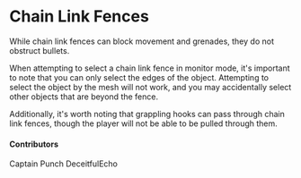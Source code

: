 # Chain Link Fences

While chain link fences can block movement and grenades, they do not obstruct bullets. 

When attempting to select a chain link fence in monitor mode, it's important to note that you can only select the edges of the object. Attempting to select the object by the mesh will not work, and you may accidentally select other objects that are beyond the fence.

Additionally, it's worth noting that grappling hooks can pass through chain link fences, though the player will not be able to be pulled through them. 

#### Contributors
Captain Punch
DeceitfulEcho